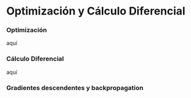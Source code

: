 # Optimización y Cálculo Diferencial
### Optimización
aquí
### Cálculo Diferencial
aquí
### Gradientes descendentes y backpropagation

